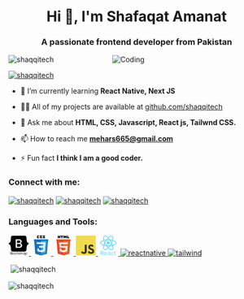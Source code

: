 <h1 align="center">Hi 👋, I'm Shafaqat Amanat</h1>
<h3 align="center">A passionate frontend developer from Pakistan</h3>
<img align="right" alt="Coding" width="300" src="https://i.pinimg.com/originals/54/e3/7d/54e37d8074ebcde1d96c77d7b2a7f310.gif" />

<p align="left"> <img src="https://komarev.com/ghpvc/?username=shaqqitech&label=Profile%20views&color=0e75b6&style=flat" alt="shaqqitech" /> </p>

<p align="left"> <a href="https://twitter.com/shaqqitech" target="blank"><img src="https://img.shields.io/twitter/follow/shaqqitech?logo=twitter&style=for-the-badge" alt="shaqqitech" /></a> </p>

- 🌱 I’m currently learning **React Native, Next JS**

- 👨‍💻 All of my projects are available at [github.com/shaqqitech](github.com/shaqqitech)

- 💬 Ask me about **HTML, CSS, Javascript, React js, Tailwnd CSS.**

- 📫 How to reach me **mehars665@gmail.com**

- ⚡ Fun fact **I think I am a good coder.**

<h3 align="left">Connect with me:</h3>
<p align="left">
<a href="https://twitter.com/shaqqitech" target="blank"><img align="center" src="https://raw.githubusercontent.com/rahuldkjain/github-profile-readme-generator/master/src/images/icons/Social/twitter.svg" alt="shaqqitech" height="30" width="40" /></a>
<a href="https://linkedin.com/in/shaqqitech" target="blank"><img align="center" src="https://raw.githubusercontent.com/rahuldkjain/github-profile-readme-generator/master/src/images/icons/Social/linked-in-alt.svg" alt="shaqqitech" height="30" width="40" /></a>
<a href="https://instagram.com/shaqqitech" target="blank"><img align="center" src="https://raw.githubusercontent.com/rahuldkjain/github-profile-readme-generator/master/src/images/icons/Social/instagram.svg" alt="shaqqitech" height="30" width="40" /></a>
</p>

<h3 align="left">Languages and Tools:</h3>
<p align="left"> <a href="https://getbootstrap.com" target="_blank" rel="noreferrer"> <img src="https://raw.githubusercontent.com/devicons/devicon/master/icons/bootstrap/bootstrap-plain-wordmark.svg" alt="bootstrap" width="40" height="40"/> </a> <a href="https://www.w3schools.com/css/" target="_blank" rel="noreferrer"> <img src="https://raw.githubusercontent.com/devicons/devicon/master/icons/css3/css3-original-wordmark.svg" alt="css3" width="40" height="40"/> </a> <a href="https://www.w3.org/html/" target="_blank" rel="noreferrer"> <img src="https://raw.githubusercontent.com/devicons/devicon/master/icons/html5/html5-original-wordmark.svg" alt="html5" width="40" height="40"/> </a> <a href="https://developer.mozilla.org/en-US/docs/Web/JavaScript" target="_blank" rel="noreferrer"> <img src="https://raw.githubusercontent.com/devicons/devicon/master/icons/javascript/javascript-original.svg" alt="javascript" width="40" height="40"/> </a> <a href="https://reactjs.org/" target="_blank" rel="noreferrer"> <img src="https://raw.githubusercontent.com/devicons/devicon/master/icons/react/react-original-wordmark.svg" alt="react" width="40" height="40"/> </a> <a href="https://reactnative.dev/" target="_blank" rel="noreferrer"> <img src="https://reactnative.dev/img/header_logo.svg" alt="reactnative" width="40" height="40"/> </a> <a href="https://tailwindcss.com/" target="_blank" rel="noreferrer"> <img src="https://www.vectorlogo.zone/logos/tailwindcss/tailwindcss-icon.svg" alt="tailwind" width="40" height="40"/> </a> </p>

<p>&nbsp;<img align="center" src="https://github-readme-stats.vercel.app/api?username=shaqqitech&show_icons=true&locale=en" alt="shaqqitech" /></p>

<p><img align="center" src="https://github-readme-streak-stats.herokuapp.com/?user=shaqqitech&" alt="shaqqitech" /></p>

